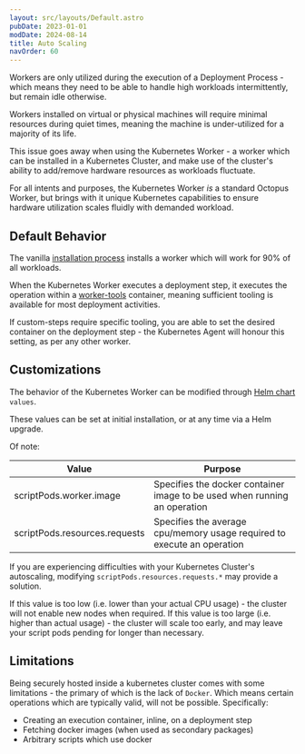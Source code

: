 ```yaml
---
layout: src/layouts/Default.astro
pubDate: 2023-01-01
modDate: 2024-08-14
title: Auto Scaling
navOrder: 60
--- 
```


Workers are only utilized during the execution of a Deployment Process - which means they need to be able to handle high
workloads intermittently, but remain idle otherwise.

Workers installed on virtual or physical machines will require minimal resources during quiet times, meaning the machine 
is under-utilized for a majority of its life.

This issue goes away when using the Kubernetes Worker - a worker which can be installed in a Kubernetes Cluster, and make
use of the cluster's ability to add/remove hardware resources as workloads fluctuate.

For all intents and purposes, the Kubernetes Worker _is_ a standard Octopus Worker, but brings with it unique Kubernetes capabilities
to ensure hardware utilization scales fluidly with demanded workload.

## Default Behavior
The vanilla [installation process]((/docs/infrastructure/workers)) installs a worker which will work for 90% of all workloads.

When the Kubernetes Worker executes a deployment step, it executes the operation within a [worker-tools](https://hub.docker.com/r/octopusdeploy/worker-tools) container,
meaning sufficient tooling is available for most deployment activities.

If custom-steps require specific tooling, you are able to set the desired container on the deployment step - the Kubernetes
Agent will honour this setting, as per any other worker.

## Customizations
The behavior of the Kubernetes Worker can be modified through [Helm chart](https://github.com/OctopusDeploy/helm-charts/tree/main/charts/kubernetes-agent) `values`.

These values can be set at initial installation, or at any time via a Helm upgrade.

Of note:

| Value | Purpose                                                                   |
| --- |---------------------------------------------------------------------------|
| scriptPods.worker.image | Specifies the docker container image to be used when running an operation |
| scriptPods.resources.requests | Specifies the average cpu/memory usage required to execute an operation |


If you are experiencing difficulties with your Kubernetes Cluster's autoscaling, modifying `scriptPods.resources.requests.*`
may provide a solution.

If this value is too low (i.e. lower than your actual CPU usage) - the cluster will not enable new nodes when required.
If this value is too large (i.e. higher than actual usage) - the cluster will scale too early, and may leave your script
pods pending for longer than necessary.

## Limitations
Being securely hosted inside a kubernetes cluster comes with some limitations - the primary of which is the lack of `Docker`.
Which means certain operations which are typically valid, will not be possible.
Specifically:
* Creating an execution container, inline, on a deployment step
* Fetching docker images (when used as secondary packages)
* Arbitrary scripts which use docker